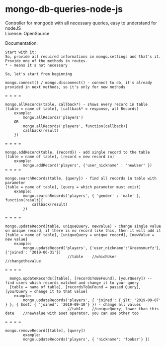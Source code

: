 # mongo-db-queries-node-js
Controller for mongodb with all necessary queries, easy to understand
for nodeJS
<br>
License: OpenSource

Documentation:

    Start with it:
    So, provide all required informations in mongo.settings and that's it.
    Provide one of the methods in routes.
    * - means it's not necessary

    So, let's start from beginning

    mongo.connect() / mongo.disconnect() - connect to db, it's already provided in next methods, so it's only for new methods
 
    = = = =

    mongo.allRecords(table, callback*) - shows every record in table
    [table = name of table], [callback* = response, all Records]
        example: 
            mongo.allRecords('players') 
        OR 
            mongo.allRecords('players', function(callback){
            callback(result)
        })

    = = = =    

    mongo.addRecord(table, {record}) - add single record to the table
    [table = name of table], [record = new record in]
        example:
            mongo.addRecord('players', {'user_nickname' : 'newUser' })
    = = = =

    mongo.searchRecords(table, {query}) - find all records in table with parameter
    [table = name of table], [query = which parameter must exist]
        example:
            mongo.searchRecords('players', { 'gender' : 'male' }, function(result){
                callback(result)
            })
        
    = = = =

    mongo.updateRecord(table, uniqueQuery, newValue) - change single value on unique record, if there is no record like this, then it will add it
    [table = name of table], [uniqueQuery = unique record], [newValue = new value]
        example:
            mongo.updateRecord('players', {'user_nickname':'Greensmurfz'}, {'joined': '2019-06-31'})
                                //table    //whichUser                     //changethevalue

    = = = = 

      mongo.updateRecords([table], [recordsToBeFound], [yourQuery]) -- find users which records matched and change it to your query
      [table = name of table], [recordsToBeFound = passed Query], [yourQuery = change it to that value] 
        example:
            mongo.updateRecords('players', { 'joined': { $lt: '2019-09-07' } }, { $set: { 'joined': '2019-09-10'} }) - change all values 
                                //table    //uniqueQuery, lower than this date    //newValue with $set operator, you can use other too

    = = = = 
    
    mongo.removeRecord([table], [query])
            example:
            mongo.updateRecords('players', { 'nickname': 'foobar'} }) 
